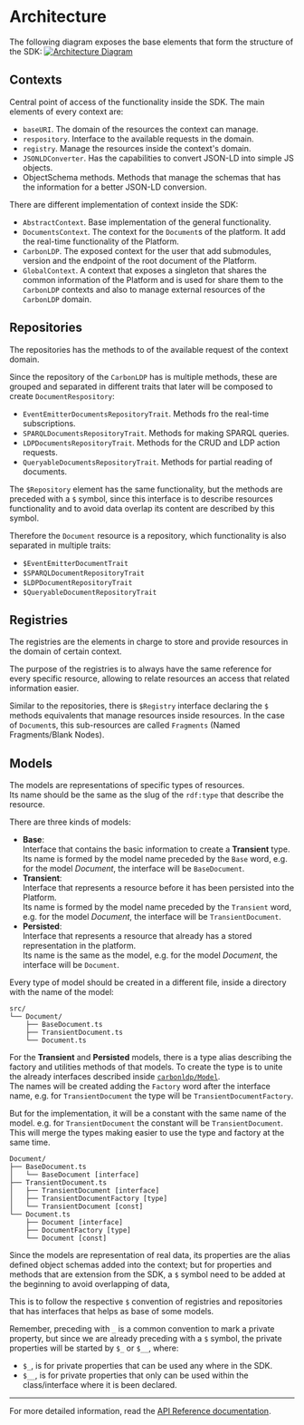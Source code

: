 # Architecture

The following diagram exposes the base elements that form the structure of the SDK:
[![Architecture Diagram][diagram]][diagram]

## Contexts

Central point of access of the functionality inside the SDK.
The main elements of every context are:
  - `baseURI`. The domain of the resources the context can manage.
  - `respository`. Interface to the available requests in the domain.
  - `registry`. Manage the resources inside the context's domain.
  - `JSONLDConverter`. Has the capabilities to convert JSON-LD into simple JS objects.
  - ObjectSchema methods. Methods that manage the schemas that has the information for a better JSON-LD conversion.
  
There are different implementation of context inside the SDK:
  - `AbstractContext`. Base implementation of the general functionality.
  - `DocumentsContext`. The context for the `Document`s of the platform. It add the real-time functionality of the Platform.
  - `CarbonLDP`. The exposed context for the user that add submodules, version and the endpoint of the root document of the Platform.
  - `GlobalContext`. A context that exposes a singleton that shares the common information of the Platform and is used for share them to the `CarbonLDP` contexts and also to manage external resources of the `CarbonLDP` domain.

## Repositories

The repositories has the methods to of the available request of the context domain.

Since the repository of the `CarbonLDP` has is multiple methods, these are grouped and separated in different traits that later will be composed to create `DocumentRespository`:
- `EventEmitterDocumentsRepositoryTrait`. Methods fro the real-time subscriptions.
- `SPARQLDocumentsRepositoryTrait`. Methods for making SPARQL queries.
- `LDPDocumentsRepositoryTrait`. Methods for the CRUD and LDP action requests.
- `QueryableDocumentsRepositoryTrait`. Methods for partial reading of documents.

The `$Repository` element has the same functionality, but the methods are preceded with a `$` symbol,
since this interface is to describe resources functionality and to avoid data overlap its content are described by this symbol.

Therefore the `Document` resource is a repository, which functionality is also separated in multiple traits:
- `$EventEmitterDocumentTrait`
- `$SPARQLDocumentRepositoryTrait`
- `$LDPDocumentRepositoryTrait`
- `$QueryableDocumentRepositoryTrait`

## Registries

The registries are the elements in charge to store and provide resources in the domain of certain context.

The purpose of the registries is to always have the same reference for every specific resource,
allowing to relate resources an access that related information easier.

Similar to the repositories, there is `$Registry` interface declaring the `$` methods equivalents
that manage resources inside resources.
In the case of `Document`s, this sub-resources are called `Fragments` (Named Fragments/Blank Nodes).

## Models

The models are representations of specific types of resources.<br>
Its name should be the same as the slug of the `rdf:type` that describe the resource.

There are three kinds of models:
- **Base**:<br>
  Interface that contains the basic information to create a **Transient** type.<br>
  Its name is formed by the model name preceded by the `Base` word,
  e.g. for the model _Document_, the interface will be `BaseDocument`. 
- **Transient**:<br>
  Interface that represents a resource before it has been persisted into the Platform.<br>
  Its name is formed by the model name preceded by the `Transient` word,
  e.g. for the model _Document_, the interface will be `TransientDocument`.
- **Persisted**:<br>
  Interface that represents a resource that already has a stored representation in the platform.<br>
  Its name is the same as the model,
  e.g. for the model _Document_, the interface will be `Document`.

Every type of model should be created in a different file,
inside a directory with the name of the model:
```text
src/
└── Document/
	├── BaseDocument.ts
	├── TransientDocument.ts
	└── Document.ts
```

For the **Transient** and **Persisted** models, there is a type alias describing
the factory and utilities methods of that models. To create the type is to unite
the already interfaces described inside [`carbonldp/Model`](../src/Model/index.ts).<br>
The names will be created adding the `Factory` word after the interface name,
e.g. for `TransientDocument` the type will be `TransientDocumentFactory`.

But for the implementation, it will be a constant with the same name of the model.
e.g. for `TransientDocument` the constant will be `TransientDocument`.
This will merge the types making easier to use the type and factory at the same time.  

```text
Document/
├── BaseDocument.ts
│	└── BaseDocument [interface]
├── TransientDocument.ts
│	├── TransientDocument [interface]
│	├── TransientDocumentFactory [type]
│	└── TransientDocument [const]
└── Document.ts
	├── Document [interface]
	├── DocumentFactory [type]
	└── Document [const]
```

Since the models are representation of real data, its properties are the alias defined object schemas added into the context;
but for properties and methods that are extension from the SDK, a `$` symbol need to be added at the beginning to avoid overlapping of data,

This is to follow the respective `$` convention of registries and repositories that has interfaces that helps as base of some models.

Remember, preceding with `_` is a common convention to mark a private property, but since we are already preceding with a `$` symbol,
the private properties will be started by `$_` or `$__`, where:
 - `$_`, is for private properties that can be used any where in the SDK.
 - `$__`, is for private properties that only can be used within the class/interface where it is been declared.

---

For more detailed information, read the [API Reference documentation](https://carbonldp.github.io/carbonldp-js-sdk/). 


<!-- Links -->
[diagram]: https://www.lucidchart.com/publicSegments/view/56af8fa0-f27e-497c-98aa-da24012ebfa4/image.png
